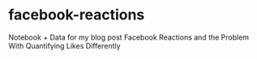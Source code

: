 # facebook-reactions
Notebook + Data for my blog post Facebook Reactions and the Problem With Quantifying Likes Differently
